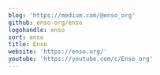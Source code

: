 ```yaml
---
blog: 'https://medium.com/@enso_org'
github: enso-org/enso
logohandle: enso
sort: enso
title: Enso
website: 'https://enso.org/'
youtube: 'https://youtube.com/c/Enso_org'
---
```

